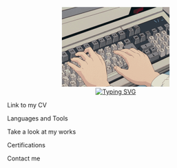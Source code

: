 <div id="header" align="center">
  <img src="https://github.com/kangash/kangash/blob/main/assets/1.gif?raw=true" width="250"/>
</div>

<div id="typing-text" align="center">
<a href="https://git.io/typing-svg"><img src="https://readme-typing-svg.demolab.com?font=Fira+Code&duration=3000&pause=1000&center=true&width=435&lines=Hey!+Nice+to+see+you.;Welcome+to+my+GitHub+profile!" alt="Typing SVG" /></a>
</div>

Link to my CV

Languages and Tools 

Take a look at my works

Certifications

Contact me